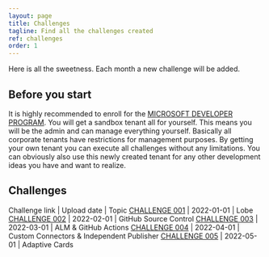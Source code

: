 ```yaml
---
layout: page
title: Challenges
tagline: Find all the challenges created
ref: challenges
order: 1
---
```


Here is all the sweetness. Each month a new challenge will be added.

## Before you start

It is highly recommended to enroll for the [MICROSOFT DEVELOPER PROGRAM](https://developer.microsoft.com/en-us/microsoft-365/dev-program). You will get a sandbox tenant all for yourself. This means you will be the admin and can manage everything yourself. Basically all corporate tenants have restrictions for management purposes. By getting your own tenant you can execute all challenges without any limitations. You can obviously also use this newly created tenant for any other development ideas you have and want to realize.

## Challenges

Challenge link | Upload date | Topic
[CHALLENGE 001](/_posts/2022-01-01-challenge-001.md) | 2022-01-01 | Lobe
[CHALLENGE 002](/_posts/2022-02-01-challenge-002.md) | 2022-02-01 | GitHub Source Control
[CHALLENGE 003](/_posts/2022-03-01-challenge-003.md) | 2022-03-01 | ALM & GitHub Actions
[CHALLENGE 004](/_posts/2022-04-01-challenge-004.md) | 2022-04-01 | Custom Connectors & Independent Publisher
[CHALLENGE 005](/_posts/2022-05-01-challenge-005.md) | 2022-05-01 | Adaptive Cards
